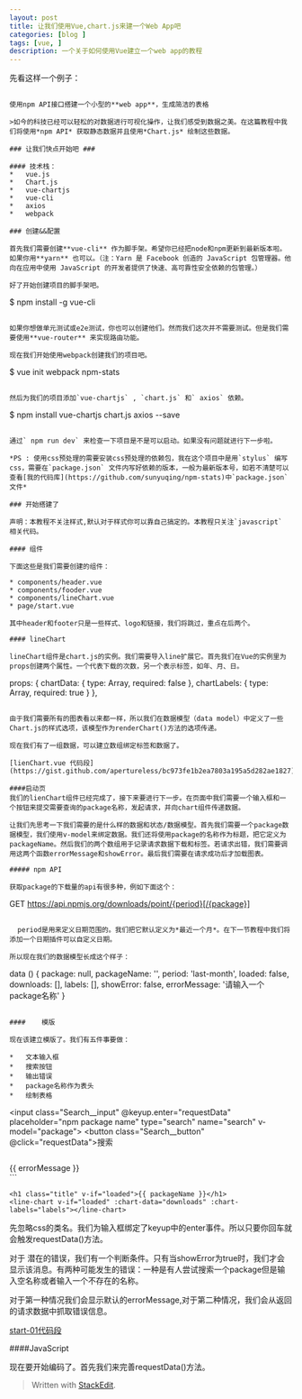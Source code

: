 ```yaml
---
layout: post
title: 让我们使用Vue,chart.js来建一个Web App吧
categories: [blog ]
tags: [vue, ]
description: 一个关于如何使用Vue建立一个web app的教程
---
```


先看这样一个例子：
```

使用npm API接口搭建一个小型的**web app**，生成简洁的表格

>如今的科技已经可以轻松的对数据进行可视化操作，让我们感受到数据之美。在这篇教程中我们将使用*npm API* 获取静态数据并且使用*Chart.js* 绘制这些数据。

### 让我们快点开始吧 ###

#### 技术栈：
*	vue.js
*	Chart.js
*	vue-chartjs
*	vue-cli
*	axios
*	webpack

### 创建&&配置

首先我们需要创建**vue-cli** 作为脚手架。希望你已经把node和npm更新到最新版本啦。如果你用**yarn** 也可以。（注：Yarn 是 Facebook 创造的 JavaScript 包管理器。他向在应用中使用 JavaScript 的开发者提供了快速、高可靠性安全依赖的包管理。）

好了开始创建项目的脚手架吧。

```
$ npm install -g vue-cli
```

如果你想做单元测试或e2e测试，你也可以创建他们。然而我们这次并不需要测试。但是我们需要使用**vue-router** 来实现路由功能。

现在我们开始使用webpack创建我们的项目吧。

```
$ vue init webpack npm-stats
```

然后为我们的项目添加`vue-chartjs` , `chart.js` 和` axios` 依赖。

```
$ npm install vue-chartjs chart.js axios --save
```

通过` npm run dev` 来检查一下项目是不是可以启动。如果没有问题就进行下一步啦。

*PS : 使用css预处理的需要安装css预处理的依赖包，我在这个项目中是用`stylus` 编写css，需要在`package.json` 文件内写好依赖的版本，一般为最新版本号，如若不清楚可以查看[我的代码库](https://github.com/sunyuqing/npm-stats)中`package.json`文件*

### 开始搭建了

声明：本教程不关注样式,默认对于样式你可以靠自己搞定的。本教程只关注`javascript` 相关代码。

#### 组件

下面这些是我们需要创建的组件：

* components/header.vue
* components/fooder.vue
* components/lineChart.vue
* page/start.vue

其中header和footer只是一些样式、logo和链接，我们将跳过，重点在后两个。

#### lineChart

lineChart组件是chart.js的实例。我们需要导入line扩展它。首先我们在Vue的实例里为props创建两个属性。一个代表下载的次数，另一个表示标签，如年、月、日。

```
props: {
	chartData: {
		type: Array,
		required: false
	},
	chartLabels: {
		type: Array,
		required: true
	}
},
```

由于我们需要所有的图表看以来都一样，所以我们在数据模型（data model）中定义了一些Chart.js的样式选项，该模型作为renderChart()方法的选项传递。

现在我们有了一组数据，可以建立数组绑定标签和数据了。

[lienChart.vue 代码段](https://gist.github.com/apertureless/bc973fe1b2ea7803a195a5d282ae1827)

####启动页
我们的lienChart组件已经完成了，接下来要进行下一步。在页面中我们需要一个输入框和一个按钮来提交需要查询的package名称，发起请求，并向chart组件传递数据。

让我们先思考一下我们需要的是什么样的数据和状态/数据模型。首先我们需要一个package数据模型，我们使用v-model来绑定数据。我们还将使用package的名称作为标题，把它定义为packageName。然后我们的两个数组用于记录请求数据下载和标签。若请求出错，我们需要调用这两个函数errorMessage和showError。最后我们需要在请求成功后才加载图表。

##### npm API

获取package的下载量的api有很多种，例如下面这个：

```
GET https://api.npmjs.org/downloads/point/{period}[/{package}]
```
  
  period是用来定义日期范围的。我们把它默认定义为*最近一个月*。在下一节教程中我们将添加一个日期插件可以自定义日期。

所以现在我们的数据模型长成这个样子：

```
data () {
	package: null,
	packageName: '',
	period: 'last-month',
	loaded: false,
	downloads: [],
	labels: [],
	showError: false,
	errorMessage: '请输入一个package名称'
}
```

####	模版

现在该建立模版了。我们有五件事要做：

*	文本输入框
*	搜索按钮
*	输出错误
*	package名称作为表头
*	绘制表格

```
<input	 class="Search__input"
         @keyup.enter="requestData"
         placeholder="npm package name"
         type="search" name="search"
         v-model="package">
<button  class="Search__button"
		 @click="requestData">搜索</button>     
```

```
<div class="error-message" v-if="showError">
       {{ errorMessage }}
</div>
```

```
<h1 class="title" v-if="loaded">{{ packageName }}</h1>
<line-chart v-if="loaded" :chart-data="downloads" :chart-labels="labels"></line-chart>
```
先忽略css的类名。我们为输入框绑定了keyup中的enter事件。所以只要你回车就会触发requestData()方法。

对于	潜在的错误，我们有一个判断条件。只有当showError为true时，我们才会显示该消息。有两种可能发生的错误：一种是有人尝试搜索一个package但是输入空名称或者输入一个不存在的名称。

对于第一种情况我们会显示默认的errorMessage,对于第二种情况，我们会从返回的请求数据中抓取错误信息。

[start-01代码段](https://gist.github.com/apertureless/8f97ddc6a865c0063b581bb807f0b209)

####JavaScript

现在要开始编码了。首先我们来完善requestData()方法。

> Written with [StackEdit](https://stackedit.io/).